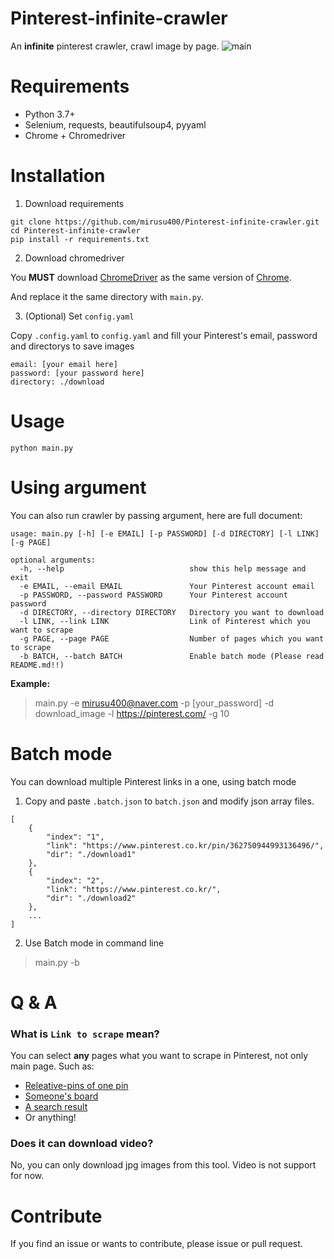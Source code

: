 # Pinterest-infinite-crawler
An **infinite** pinterest crawler, crawl image by page.
![main](https://raw.githubusercontent.com/mirusu400/Pinterest-crawler/main/docs/welcome.gif)

# Requirements
* Python 3.7+
* Selenium, requests, beautifulsoup4, pyyaml
* Chrome + Chromedriver

# Installation
1. Download requirements
```
git clone https://github.com/mirusu400/Pinterest-infinite-crawler.git
cd Pinterest-infinite-crawler
pip install -r requirements.txt
```

2. Download chromedriver

You **MUST** download [ChromeDriver](https://chromedriver.chromium.org/downloads) as the same version of [Chrome](chrome://settings/help).

And replace it the same directory with `main.py`.

3. (Optional) Set `config.yaml`

Copy `.config.yaml` to `config.yaml` and fill your Pinterest's email, password and directorys to save images
```
email: [your email here]
password: [your password here]
directory: ./download
```

# Usage
```
python main.py
```

# Using argument
You can also run crawler by passing argument, here are full document:
```
usage: main.py [-h] [-e EMAIL] [-p PASSWORD] [-d DIRECTORY] [-l LINK] [-g PAGE]

optional arguments:
  -h, --help                            show this help message and exit
  -e EMAIL, --email EMAIL               Your Pinterest account email
  -p PASSWORD, --password PASSWORD      Your Pinterest account password
  -d DIRECTORY, --directory DIRECTORY   Directory you want to download
  -l LINK, --link LINK                  Link of Pinterest which you want to scrape
  -g PAGE, --page PAGE                  Number of pages which you want to scrape
  -b BATCH, --batch BATCH               Enable batch mode (Please read README.md!!)
```

**Example:**
> main.py -e mirusu400@naver.com -p [your_password] -d download_image -l https://pinterest.com/ -g 10

# Batch mode
You can download multiple Pinterest links in a one, using batch mode

1. Copy and paste `.batch.json` to `batch.json` and modify json array files.
```
[
    {
        "index": "1",
        "link": "https://www.pinterest.co.kr/pin/362750944993136496/",
        "dir": "./download1"
    },
    {
        "index": "2",
        "link": "https://www.pinterest.co.kr/",
        "dir": "./download2"
    },
    ...
]
```

2. Use Batch mode in command line
> main.py -b

# Q & A
### What is `Link to scrape` mean?
You can select **any** pages what you want to scrape in Pinterest, not only main page. Such as:
* [Releative-pins of one pin](https://www.pinterest.co.kr/pin/643240759283703965/)
* [Someone's board](https://www.pinterest.co.kr/eaobrienae/croquies/)
* [A search result](https://www.pinterest.co.kr/search/pins/?q=Github)
* Or anything!

### Does it can download video?
No, you can only download jpg images from this tool. Video is not support for now.

# Contribute
If you find an issue or wants to contribute, please issue or pull request.
